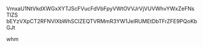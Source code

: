 VmxaU1NtVkdXWGxXYTJScFVucFdVbFpyVWtOVVJrVjVUVWhvYWxZeFNsTlZS
bEYzVXpCT2RFNVlXbWhSClZEQTVRMmR3YW1JelRUMEtDbTFrZFE9PQoKbGJt

whm
